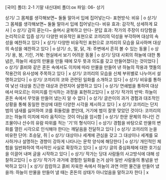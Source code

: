 [국어] 
폴더: 2-1 기말 내신대비
폴더:ox
파일: 06- 상기

상기/ 그 몸체를 생각해보면~ 둘둘 말아서 입에 집어넣는다- 표현방식: 비유		| o
상기/ 그 몸체를 생각해보면~ 둘둘 말아서 입에 집어넣는다- 비유 효과: 감각적, 상세하게 묘사		| o
상기/ 감히 묻는다~ 슬며시 굴복하고 만다- 문답 효과: 작가의 주장이 타당함을 논리적으로 입증
상기/ 다양한 비유적인 표현으로 코끼리의 덕성을 부각하며 대상의 속성을 예찬하고 있다		| x
상기/ 다양한 비유적인 표현으로 코끼리의 모습을 묘사하며 대상의 속성을 예찬하고 있다		| o
상기/ 소, 말, 닭, 개: 주변에서 흔히 볼 수 있는 동물		| o
상기/ 용, 봉, 기린, 거북: 현실에서 보기 어려운 동물		| o
상기/ 당대 사회의 하늘에 대한 통념은, 하늘이 세상의 만물을 만들 때에 모두 뜻과 의도를 갖고 만들어졌다는 것이었다		| o
상기/ 흙비와 같은 혼돈 속에서도 이치에 따라 만물을 만들어 낸 하늘의 작용과 맷돌의 작용간의 유사성에 주목하고 있다		| x
상기/ 코끼리의 모습을 신체 부위별로 나누어서 설명하고있다		| o
상기/ 코끼리의 코와 관련된 일화를 소개하고 있다		| o
상기/ 비유를 통하여 낯선 대상을 친근한 대상과 관련지어 설명하고 있다		| o
상기/ 연쇄법을 통하여 대상에서 떠오르는 이미지를 인식하는 과정을 표현하고있다		| x
상기/ 작가의 반박: 하늘이 혼돈 속에서 무엇을 만들어 냈는지 알 수 없다		| o
상기/ 글쓴이의 과거 경험과 대조적인 상황을 통해 동일한 현상에 대한 다양한 시각을 제시하고 있다		| x
상기/ 코끼리는 단지 범의 냄새를 싫어하여 코를 휘둘렀을 뿐인데, 거기에 범이 잘못 맞았던 것이다: 코끼리의 코는 하늘의 이치에 따라 움직이는 것이 아님을 암시함		| o
상기/ 한문 문체의 하나인 건조물이나 산수의 유람 따위를 적는 '기'의 형식이다		| o
상기/ 경험을 바탕으로 만물의 변화를 열린 시각으로 인식해야 한다는 깨달음을 전달하고 있다		| o
상기/ 코끼리의 눈을 비유한 단어: 초승달, 쥐		| o
상기/ 대상이나 세계에 관심을 갖고 그 대상이나 세계를 묘사하거나 설명하는 경향이 강하게 나타나는 문학 양식에 해당한다		| o
상기/ 개인적인 체험을 일반화하여 역사적인 사실로 확장하고 있다		| x
상기/ 글의 중심화제에 대한 호기심을 이끌어 내며 글을 시작하고 있다		| o
상기/ 작가는 당대 사람들의 사고방식에 대해 성찰하고있다		| o
상기/ 작가가 과거에 경험한 일화를 논거 삼아 일반 사람들의 통념을 반박하고 있다		| x
상기/ 캄캄하고 흙비 자욱한 속에서 하늘이 과연 어떤 물건을 만들어 냈을까: 하늘이 만물을 만들어 낼 때는 혼돈의 상태가 아니었음을 말하고자 한다		| x
